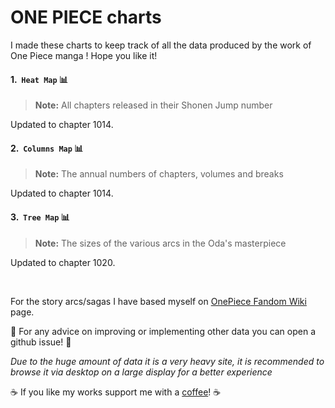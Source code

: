 # ONE PIECE charts

I made these charts to keep track of all the data produced by the work of One Piece manga ! Hope you like it!

#### 1.&nbsp; `Heat Map` 📊

> **Note:** All chapters released in their Shonen Jump number 

Updated to chapter 1014.


#### 2.&nbsp; `Columns Map` 📊

> **Note:** The annual numbers of chapters, volumes and breaks

Updated to chapter 1014.

#### 3.&nbsp; `Tree Map` 📊

> **Note:** The sizes of the various arcs in the Oda's masterpiece

Updated to chapter 1020.

<br />

For the story arcs/sagas I have based myself on [OnePiece Fandom Wiki](https://onepiece.fandom.com/wiki/Story_Arcs) page.
<br />

📢 For any advice on improving or implementing other data you can open a github issue! 📢
<br />

_Due to the huge amount of data it is a very heavy site, it is recommended to browse it via desktop on a large display for a better experience_

☕️ If you like my works support me with a [coffee](https://ko-fi.com/davidefiorini)! ☕️ 
